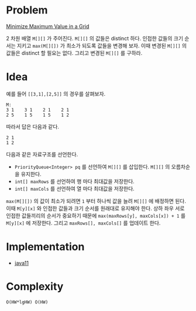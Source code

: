 # Problem

[Minimize Maximum Value in a Grid](https://leetcode.com/problems/minimize-maximum-value-in-a-grid/)

2 차원 배열 `M[][]` 가 주어진다. `M[][]` 의 값들은 distinct 하다.
인접한 값들의 크기 순서는 지키고 `max(M[][])` 가 최소가 되도록 값들을
변경해 보자. 이때 변경된 `M[][]` 의 값들은 distinct 할 필요는 없다.
그리고 변경된 `M[][]` 를 구하라.

# Idea

예를 들어 `[[3,1],[2,5]]` 의 경우를 살펴보자.

```
M:
3 1    3 1    2 1    2 1 
2 5    1 5    1 5    1 2
```

따라서 답은 다음과 같다. 

```
2 1
1 2
```

다음과 같은 자료구조를 선언한다.

* `PriorityQueue<Integer> pq` 를 선언하여 `M[][]` 를 삽입한다.  `M[][]`
의 오름차순을 유지한다.
* `int[] maxRows` 를 선언하여 행 마다 최대값을 저장한다. 
* `int[] maxCols` 를 선언하여 열 마다 최대값을 저장한다.

`max(M[][])` 의 값이 최소가 되려면 `1` 부터 하나씩 값을 늘려 `M[][]`
에 배정하면 된다. 이때 `M[y][x]` 와 인접한 값들과 크기 순서를 원래대로
유지해야 한다. 상하 좌우 서로 인접한 값들끼리의 순서가 중요하기 때문에
`max(maxRows[y], maxCols[x]) + 1` 를 `M[y][x]` 에 저장한다. 그리고
`maxRows[], maxCols[]` 를 업데이트 한다.

# Implementation

* [java11](MainApp.java)

# Complexity

```
O(HW*lgHW) O(HW)
```

